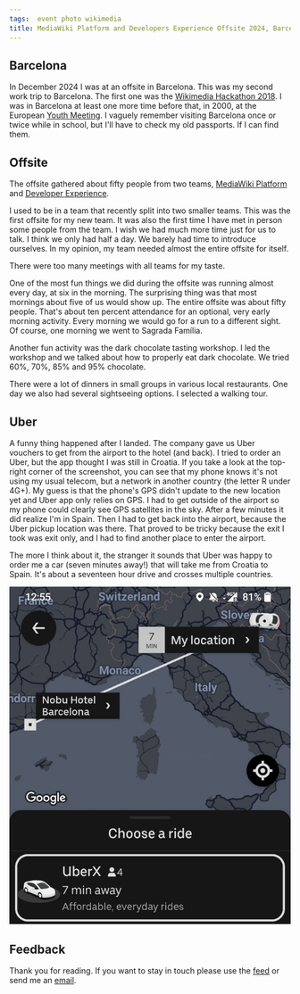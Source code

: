 ```yaml
---
tags:  event photo wikimedia
title: MediaWiki Platform and Developers Experience Offsite 2024, Barcelona, Spain
---
```

## Barcelona

In December 2024 I was at an offsite in Barcelona. This was my second work trip to Barcelona. The first one was the [Wikimedia Hackathon 2018](https://filipin.eu/wikimedia-hackathon-2018). I was in Barcelona at least one more time before that, in 2000, at the European [Youth Meeting](https://en.wikipedia.org/wiki/List_of_cities_hosting_Taiz%C3%A9_meetings). I vaguely remember visiting Barcelona once or twice while in school, but I'll have to check my old passports. If I can find them.

## Offsite

The offsite gathered about fifty people from two teams, [MediaWiki Platform](https://www.mediawiki.org/wiki/MediaWiki_Platform_Team) and [Developer Experience](https://www.mediawiki.org/wiki/Developer_Experience).

I used to be in a team that recently split into two smaller teams. This was the first offsite for my new team. It was also the first time I have met in person some people from the team. I wish we had much more time just for us to talk. I think we only had half a day. We barely had time to introduce ourselves. In my opinion, my team needed almost the entire offsite for itself.

There were too many meetings with all teams for my taste.

One of the most fun things we did during the offsite was running almost every day, at six in the morning. The surprising thing was that most mornings about five of us would show up. The entire offsite was about fifty people. That's about ten percent attendance for an optional, very early morning activity. Every morning we would go for a run to a different sight. Of course, one morning we went to Sagrada Família.

Another fun activity was the dark chocolate tasting workshop. I led the workshop and we talked about how to properly eat dark chocolate. We tried 60%, 70%, 85% and 95% chocolate.

There were a lot of dinners in small groups in various local restaurants. One day we also had several sightseeing options. I selected a walking tour.

## Uber

A funny thing happened after I landed. The company gave us Uber vouchers to get from the airport to the hotel (and back). I tried to order an Uber, but the app thought I was still in Croatia. If you take a look at the top-right corner of the screenshot, you can see that my phone knows it's not using my usual telecom, but a network in another country (the letter R under 4G+). My guess is that the phone's GPS didn't update to the new location yet and Uber app only relies on GPS. I had to get outside of the airport so my phone could clearly see GPS satellites in the sky. After a few minutes it did realize I'm in Spain. Then I had to get back into the airport, because the Uber pickup location was there. That proved to be tricky because the exit I took was exit only, and I had to find another place to enter the airport.

The more I think about it, the stranger it sounds that Uber was happy to order me a car (seven minutes away\!) that will take me from Croatia to Spain. It's about a seventeen hour drive and crosses multiple countries.

![Uber](assets/2025/mediawiki-and-developer-experience-offsite-2024.jpg "Uber")

## Feedback

Thank you for reading. If you want to stay in touch please use the [feed](https://filipin.eu/feed.xml) or send me an [email](mailto:zeljko@filipin.eu).
